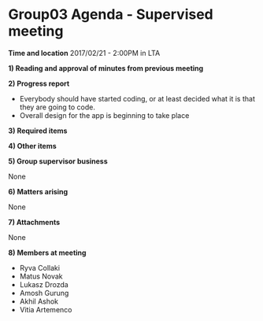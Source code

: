 # Group03 Agenda - Supervised meeting

**Time and location** 2017/02/21 - 2:00PM in LTA

**1) Reading and approval of minutes from previous meeting** 

**2) Progress report** 

- Everybody should have started coding, or at least decided what it is that they 
  are going to code. 
- Overall design for the app is beginning to take place

**3) Required items**

**4) Other items**

**5) Group supervisor business**

None

**6) Matters arising**

None

**7) Attachments**

None

**8) Members at meeting**

- Ryva Collaki
- Matus Novak
- Lukasz Drozda
- Amosh Gurung
- Akhil Ashok
- Vitia Artemenco